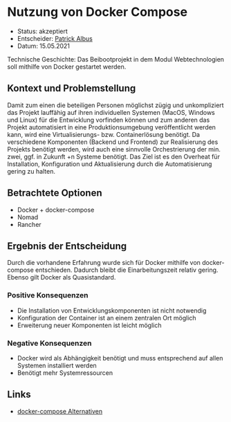 # Nutzung von Docker Compose

* Status: akzeptiert
* Entscheider: [Patrick Albus](https://github.com/Narua2010)  
* Datum: 15.05.2021

Technische Geschichte: Das Beibootprojekt in dem Modul Webtechnologien soll mithilfe von Docker gestartet werden. 

## Kontext und Problemstellung

Damit zum einen die beteiligen Personen möglichst zügig und unkompliziert das Projekt lauffähig auf ihren individuellen Systemen (MacOS, Windows und Linux) für die Entwicklung vorfinden können und zum anderen das Projekt automatisiert in eine Produktionsumgebung veröffentlicht werden kann, wird eine Virtualisierungs- bzw. Containerlösung benötigt. Da verschiedene Komponenten (Backend und Frontend) zur Realisierung des Projekts benötigt werden, wird auch eine sinnvolle Orchestrierung der min. zwei, ggf. in Zukunft +n Systeme benötigt. Das Ziel ist es den Overheat für Installation, Konfiguration und Aktualisierung durch die Automatisierung gering zu halten.

## Betrachtete Optionen

* Docker + docker-compose
* Nomad
* Rancher

## Ergebnis der Entscheidung

Durch die vorhandene Erfahrung wurde sich für Docker mithilfe von docker-compose entschieden. Dadurch bleibt die Einarbeitungszeit relativ gering. Ebenso gilt Docker als Quasistandard.

### Positive Konsequenzen

* Die Installation von Entwicklungskomponenten ist nicht notwendig
* Konfiguration der Container ist an einem zentralen Ort möglich
* Erweiterung neuer Komponenten ist leicht möglich

### Negative Konsequenzen

* Docker wird als Abhängigkeit benötigt und muss entsprechend auf allen Systemen installiert werden
* Benötigt mehr Systemressourcen

## Links

* [docker-compose Alternativen](https://www.slant.co/options/11648/alternatives/~docker-compose-alternatives)